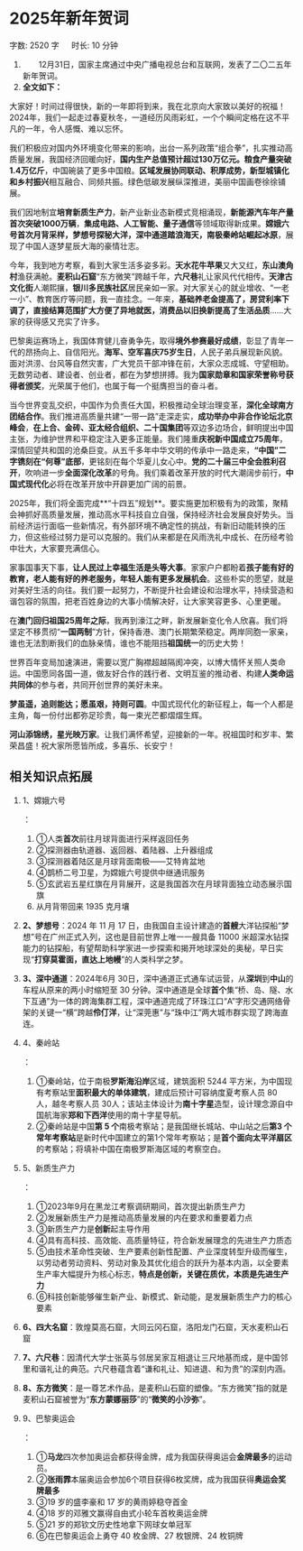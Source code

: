 # 2025年新年贺词[](https://sakib.local/政治理论/时政篇/2025年新年贺词.html#_2025年新年贺词)

 字数: 2520 字   时长: 10 分钟

1.   12月31日，国家主席通过中央广播电视总台和互联网，发表了二〇二五年新年贺词。
2. **全文如下：**

大家好！时间过得很快，新的一年即将到来，我在北京向大家致以美好的祝福！2024年，我们一起走过春夏秋冬，一道经历风雨彩虹，一个个瞬间定格在这不平凡的一年，令人感慨、难以忘怀。

我们积极应对国内外环境变化带来的影响，出台一系列政策“组合拳”，扎实推动高质量发展，我国经济回暖向好，**国内生产总值预计超过130万亿元。粮食产量突破1.4万亿斤**，中国碗装了更多中国粮。**区域发展协同联动、积厚成势，新型城镇化和乡村振兴**相互融合、同频共振。绿色低碳发展纵深推进，美丽中国画卷徐徐铺展。

我们因地制宜**培育新质生产力**，新产业新业态新模式竞相涌现，**新能源汽车年产量首次突破1000万辆**，**集成电路、人工智能、量子通信**等领域取得新成果。**嫦娥六号首次月背采样，梦想号探秘大洋，深中通道踏浪海天，南极秦岭站崛起冰原**，展现了中国人逐梦星辰大海的豪情壮志。

今年，我到地方考察，看到大家生活多姿多彩。**天水花牛苹果**又大又红，**东山澳角村**渔获满舱。**麦积山石窟**“东方微笑”跨越千年，**六尺巷**礼让家风代代相传。**天津古文化街**人潮熙攘，**银川多民族社区**居民亲如一家。对大家关心的就业增收、“一老一小”、教育医疗等问题，我一直挂念。一年来，**基础养老金提高了，房贷利率下调了，直接结算范围扩大方便了异地就医，消费品以旧换新提高了生活品质**……大家的获得感又充实了许多。

巴黎奥运赛场上，我国体育健儿奋勇争先，取得**境外参赛最好成绩**，彰显了青年一代的昂扬向上、自信阳光。**海军、空军喜庆75岁生日**，人民子弟兵展现新风貌。面对洪涝、台风等自然灾害，广大党员干部冲锋在前，大家众志成城、守望相助。无数劳动者、建设者、创业者，都在为梦想拼搏。我为**国家勋章和国家荣誉称号获得者颁奖**，光荣属于他们，也属于每一个挺膺担当的奋斗者。

当今世界变乱交织，中国作为负责任大国，积极推动全球治理变革，**深化全球南方团结合作**。我们推进高质量共建“一带一路”走深走实，**成功举办中非合作论坛北京峰会**，**在上合、金砖、亚太经合组织、二十国集团**等双边多边场合，鲜明提出中国主张，为维护世界和平稳定注入更多正能量。我们隆重**庆祝新中国成立75周年**，深情回望共和国的沧桑巨变。从五千多年中华文明的传承中一路走来，**“中国”二字镌刻在“何尊”底部**，更铭刻在每个华夏儿女心中。**党的二十届三中全会胜利召开**，吹响进一步**全面深化改革**的号角。我们乘着改革开放的时代大潮阔步前行，**中国式现代化**必将在改革开放中开辟更加广阔的前景。

2025年，我们将全面完成**“十四五”规划**。要实施更加积极有为的政策，聚精会神抓好高质量发展，推动高水平科技自立自强，保持经济社会发展良好势头。当前经济运行面临一些新情况，有外部环境不确定性的挑战，有新旧动能转换的压力，但这些经过努力是可以克服的。我们从来都是在风雨洗礼中成长、在历经考验中壮大，大家要充满信心。

家事国事天下事，**让人民过上幸福生活是头等大事**。家家户户都盼着**孩子能有好的教育，老人能有好的养老服务，年轻人能有更多发展机会**。这些朴实的愿望，就是对美好生活的向往。我们要一起努力，不断提升社会建设和治理水平，持续营造和谐包容的氛围，把老百姓身边的大事小情解决好，让大家笑容更多、心里更暖。

在**澳门回归祖国25周年之际**，我再到濠江之畔，新发展新变化令人欣喜。我们将坚定不移贯彻“**一国两制**”方针，保持香港、澳门长期繁荣稳定。两岸同胞一家亲，谁也无法割断我们的血脉亲情，谁也不能阻挡**祖国统一**的历史大势！

世界百年变局加速演进，需要以宽广胸襟超越隔阂冲突，以博大情怀关照人类命运。中国愿同各国一道，做友好合作的践行者、文明互鉴的推动者、构建**人类命运共同体**的参与者，共同开创世界的美好未来。

**梦虽遥，追则能达；愿虽艰，持则可圆**。中国式现代化的新征程上，每一个人都是主角，每一份付出都弥足珍贵，每一束光芒都熠熠生辉。

**河山添锦绣，星光映万家**。让我们满怀希望，迎接新的一年。祝祖国时和岁丰、繁荣昌盛！祝大家所愿皆所成，多喜乐、长安宁！

## 相关知识点拓展[](https://sakib.local/政治理论/时政篇/2025年新年贺词.html#相关知识点拓展)

1. 1、嫦娥六号

   ：

   1. ①人类**首次**前往月球背面进行采样返回任务
   2. ②探测器由轨道器、返回器、着陆器、上升器组成
   3. ③探测器着陆区是月球背面南极——艾特肯盆地
   4. ④鹊桥二号卫星，为嫦娥六号提供中继通讯服务
   5. ⑤玄武岩五星红旗在月背展开，这是我国首次在月球背面独立动态展示国旗
   6. 从月背带回来 1935 克月壤

2. **2、梦想号**：2024 年 11 月 17 日，由我国自主设计建造的**首艘**大洋钻探船“梦想”号在广州正式入列，这也是目前世界上唯一一艘具备 11000 米超深水钻探能力的钻探船，有望帮助科学家进一步探索和揭开地球深处的奥秘，早日实现“**打穿莫霍面，直达上地幔**”的人类科学之梦。

3. **3、深中通道**：2024年6月 30日，深中通道正式通车试运营，从**深圳**到**中山**的车程从原来的两小时缩短至 30 分钟。深中通道是全球**首个**集“桥、岛、隧、水下互通”为一体的跨海集群工程，深中通道完成了环珠江口“A”字形交通网络骨架的关键一“横”跨越**伶仃洋**，让“深莞惠”与“珠中江”两大城市群实现了跨海直连。

4. 4、秦岭站

   ：

   1. ①秦岭站，位于南极**罗斯海沿岸**区域，建筑面积 5244 平方米，为中国现有考察站里**面积最大的单体建筑**，建成后预计可容纳度夏考察人员 80 人，越冬考察人员 30人；该站主体设计为**南十字星**造型，设计理念源自中国航海家**郑和下西洋**使用的南十字星导航。
   2. ②秦岭站是中国**第 5 个**南极考察站；是我国继长城站、中山站之后**第3 个常年考察站**是新时代中国建立的第1个常年考察站；是**首个面向太平洋扇区**的考察站；将填补中国在南极罗斯海区域的考察空白。

5. 5、新质生产力

   ：

   1. ①2023年9月在黑龙江考察调研期间，首次提出新质生产力
   2. ②发展新质生产力是推动高质量发展的内在要求和重要着力点
   3. ③新质生产力是**创新**起主导作用
   4. ④具有高科技、高效能、高质量特征，符合新发展理念的先进生产力质态
   5. ⑤由技术革命性突破、生产要素创新性配置、产业深度转型升级而催生，以劳动者劳动资料、劳动对象及其优化组合的跃升为基本内涵，以全要素生产率大幅提升为核心标志，**特点是创新，关键在质优，本质是先进生产力**
   6. ⑥科技创新能够催生新产业、新模式、新动能，是发展新质生产力的核心要素

6. **6、四大名窟**：敦煌莫高石窟，大同云冈石窟，洛阳龙门石窟，天水麦积山石窟

7. **7、六尺巷**：因清代大学士张英与邻居吴家互相退让三尺地基而成，是中国邻里和谐礼让的典范。六尺巷蕴含着“谦和礼让、知进退、和为贵”的深刻内涵。

8. **8、东方微笑**：是一尊艺术作品，是麦积山石窟的塑像。“东方微笑”指的就是麦积山石窟被誉为“**东方蒙娜丽莎**”的“**微笑的小沙弥**”。

9. 9、巴黎奥运会

   ：

   1. ①**马龙**四次参加奥运会都获得金牌，成为我国获得奥运会**金牌最多**的运动员。
   2. ②**张雨霏**本届奥运会参加6个项目获得6枚奖牌，成为我国获得**奥运会奖牌最多**
   3. ③19 岁的盛李豪和 17 岁的黄雨婷稳夺首金
   4. ④18 岁的邓雅文赢得自由式小轮车首枚奥运金牌
   5. ⑤21 岁的郑钦文历史性地拿下网球女单冠军
   6. ⑥在巴黎奥运会上勇夺 40 枚金牌、27 枚银牌、24 枚铜牌



